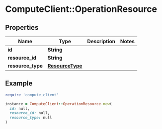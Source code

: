 # ComputeClient::OperationResource

## Properties

| Name | Type | Description | Notes |
| ---- | ---- | ----------- | ----- |
| **id** | **String** |  |  |
| **resource_id** | **String** |  |  |
| **resource_type** | [**ResourceType**](ResourceType.md) |  |  |

## Example

```ruby
require 'compute_client'

instance = ComputeClient::OperationResource.new(
  id: null,
  resource_id: null,
  resource_type: null
)
```

